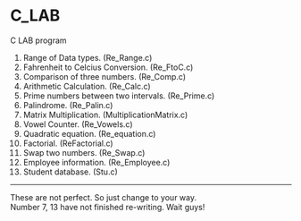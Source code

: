 # C_LAB
C LAB program

1. Range of Data types.						(Re_Range.c)
2. Fahrenheit to Celcius Conversion. 		(Re_FtoC.c)
3. Comparison of three numbers.				(Re_Comp.c)
4. Arithmetic Calculation.					(Re_Calc.c)
5. Prime numbers between two intervals.		(Re_Prime.c)
6. Palindrome.								(Re_Palin.c)
7. Matrix Multiplication.					(MultiplicationMatrix.c)
8. Vowel Counter.							(Re_Vowels.c)
9. Quadratic equation.						(Re_equation.c)
10. Factorial.								(ReFactorial.c)
11. Swap two numbers.						(Re_Swap.c)
12. Employee information.					(Re_Employee.c)
13. Student database.						(Stu.c)
 
---
These are not perfect.
So just change to your way.  
Number 7, 13 have not finished re-writing. Wait guys!
